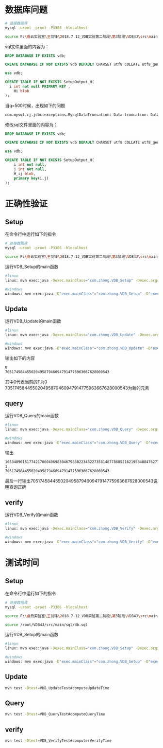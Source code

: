 # 数据库问题

```bash
# 连接数据库
mysql -uroot -proot -P3306 -hlocalhost

source F:\睿云实验室\王剑锋\2018.7.12_VDB实验第二阶段\第3阶段\VDB4J\src\main\sql\db.sql
```

sql文件里面的内容为：

```sql
DROP DATABASE IF EXISTS vdb;

CREATE DATABASE IF NOT EXISTS vdb DEFAULT CHARSET utf8 COLLATE utf8_general_ci;

use vdb;

CREATE TABLE IF NOT EXISTS SetupOutput_H(
  i int not null PRIMARY KEY ,
	Hi blob
); 
```


当q=500时候，出现如下的问题

```bash
com.mysql.cj.jdbc.exceptions.MysqlDataTruncation: Data truncation: Data too long for column 'Hi' at row 1
```


修改sql文件里面的内容为：

```sql
DROP DATABASE IF EXISTS vdb;

CREATE DATABASE IF NOT EXISTS vdb DEFAULT CHARSET utf8 COLLATE utf8_general_ci;

use vdb;

CREATE TABLE IF NOT EXISTS SetupOutput_H(
  	i int not null,
  	j int not null,
	H_ij blob,
	primary key(i,j)
); 
```

# 正确性验证

## Setup

在命令行中运行如下的指令

```bash
# 连接数据库
mysql -uroot -proot -P3306 -hlocalhost

source F:\睿云实验室\王剑锋\2018.7.12_VDB实验第二阶段\第3阶段\VDB4J\src\main\sql\db.sql
```

运行VDB_Setup的main函数

```bash
#linux
linux: mvn exec:java -Dexec.mainClass="com.zhong.VDB_Setup" -Dexec.args="5 2"

#windows
windows: mvn exec:java -D"exec.mainClass"="com.zhong.VDB_Setup" -D"exec.args"="5 2"
```


## Update

运行VDB_Update的main函数

```bash
#linux
linux: mvn exec:java -Dexec.mainClass="com.zhong.VDB_Update" -Dexec.args="5 2"

#windows
windows: mvn exec:java -D"exec.mainClass"="com.zhong.VDB_Update" -D"exec.args"=""
```

输出如下的内容

```bash
0
705174584455020495879460947914775963667628000543
```

其中0代表当前的T为0
705174584455020495879460947914775963667628000543为新的元素


## query

运行VDB_Query的main函数


```bash
#linux
linux: mvn exec:java -Dexec.mainClass="com.zhong.VDB_Query" -Dexec.args="0 5"

#windows
windows: mvn exec:java -D"exec.mainClass"="com.zhong.VDB_Query" -D"exec.args"="0 5"
```

输出

```bash
1653489015177421786040698304679830223482273581487786852162195848847627719619831434105629104869126167921348748107071668755058349127339040132871896113341072,3363270268778715147048417617339662786697392457799003768310570405933826800388148524732623704452494542055123103766629955275085298659327024510424429003768407,0
1
705174584455020495879460947914775963667628000543
```

最后一行输出705174584455020495879460947914775963667628000543说明查询正确

## verify


运行VDB_Verify的main函数

```bash
#linux
linux: mvn exec:java -Dexec.mainClass="com.zhong.VDB_Verify" -Dexec.args="0 5"

#windows
windows: mvn exec:java -D"exec.mainClass"="com.zhong.VDB_Verify" -D"exec.args"="0 5"
```

# 测试时间

## Setup

在命令行中运行如下的指令

```bash
# 连接数据库
mysql -uroot -proot -P3306 -hlocalhost

source F:\睿云实验室\王剑锋\2018.7.12_VDB实验第二阶段\第3阶段\VDB4J\src\main\sql\db.sql

source /root/VDB4J/src/main/sql/db.sql
```

运行VDB_Setup的main函数

```bash
#linux
linux: mvn exec:java -Dexec.mainClass="com.zhong.VDB_Setup" -Dexec.args="6549 2"

#windows
windows: mvn exec:java -D"exec.mainClass"="com.zhong.VDB_Setup" -D"exec.args"="6549 2"
```


## Update


```bash
mvn test -Dtest=VDB_UpdateTest#computeUpdateTime
```


## Query

```bash
mvn test -Dtest=VDB_QueryTest#computeQueryTime
```


## verify


```bash
mvn test -Dtest=VDB_VerifyTest#computerVerifyTime
```
































